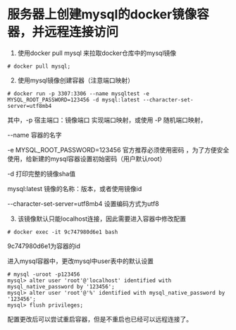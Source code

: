 # 服务器上创建mysql的docker镜像容器，并远程连接访问

1. 使用docker pull mysql 来拉取docker仓库中的mysql镜像

```
# docker pull mysql;
```

2. 使用mysql镜像创建容器（注意端口映射）

```
# docker run -p 3307:3306 --name mysqltest -e MYSQL_ROOT_PASSWORD=123456 -d mysql:latest --character-set-server=utf8mb4
```

其中，-p 宿主端口：镜像端口   实现端口映射，或使用 -P 随机端口映射，

--name 容器的名字

-e MYSQL_ROOT_PASSWORD=123456   官方推荐必须使用密码 ，为了方便安全使用，给新建的mysql容器设置初始密码（用户默认root）

-d  打印完整的镜像sha值

mysql:latest   镜像的名称：版本，或者使用镜像id

--character-set-server=utf8mb4   设置编码方式为utf8



3. 该镜像默认只能localhost连接，因此需要进入容器中修改配置

```
# docker exec -it 9c747980d6e1 bash
```

9c747980d6e1为容器的id

进入mysql容器中，更改mysql中user表中的默认设置

```
# mysql -uroot -p123456
mysql> alter user 'root'@'localhost' identified with mysql_native_password by '123456';
mysql> alter user 'root'@'%' identified with mysql_native_password by '123456';
mysql> flush privileges;
```

配置更改后可以尝试重启容器，但是不重启也已经可以远程连接了。